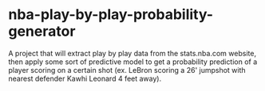 # nba-play-by-play-probability-generator
A project that will extract play by play data from the stats.nba.com website, then apply some sort of predictive model to get a probability prediction of a player scoring on a certain shot (ex. LeBron scoring a 26' jumpshot with nearest defender Kawhi Leonard 4 feet away). 

